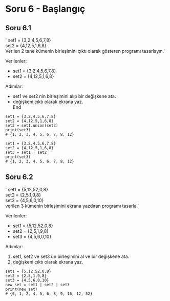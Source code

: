 # Soru 6 - Başlangıç

## Soru 6.1

'
set1 = {3,2,4,5,6,7,8} <br>
set2 = {4,12,5,1,6,8} <br>
Verilen 2 tane kümenin birleşimini çıktı olarak gösteren programı tasarlayın.'

Verilenler:
- set1 = {3,2,4,5,6,7,8}
- set2 = {4,12,5,1,6,8}

Adımlar:
- set1 ve set2 nin birleşimini alıp bir değişkene ata.
- değişkeni çıktı olarak ekrana yaz. <br>
End

```
set1 = {3,2,4,5,6,7,8} 
set2 = {4,12,5,1,6,8}
set3 = set1.union(set2)
print(set3)
# {1, 2, 3, 4, 5, 6, 7, 8, 12}
```

```
set1 = {3,2,4,5,6,7,8} 
set2 = {4,12,5,1,6,8}
set3 = set1 | set2
print(set3)
# {1, 2, 3, 4, 5, 6, 7, 8, 12}
```
## Soru 6.2

'
set1 = {5,12,52,0,8} <br>
set2 = {2,5,1,9,8} <br>
set3 = {4,5,6,0,10} <br>
verilen 3 kümenin birleşimini ekrana yazdıran programı tasarla.'

Verilenler:
- set1 = {5,12,52,0,8} 
- set2 = {2,5,1,9,8} 
- set3 = {4,5,6,0,10} 

Adımlar:
1. set1, set2 ve set3 ün birleşimini al ve bir değişkene ata.
2. değişkeni çıktı olarak ekrana yaz.

```
set1 = {5,12,52,0,8} 
set2 = {2,5,1,9,8} 
set3 = {4,5,6,0,10} 
new_set = set1 | set2 | set3
print(new_set)
# {0, 1, 2, 4, 5, 6, 8, 9, 10, 12, 52}
```
